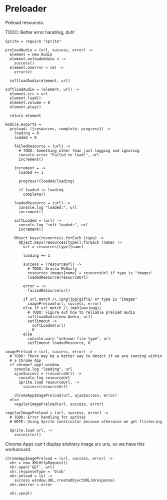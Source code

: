 Preloader
=========

Preload resources.

TODO: Better error handling, duh!

    Sprite = require "sprite"

    preloadAudio = (url, success, error) ->
      element = new Audio
      element.onloadeddata = ->
        success()
      element.onerror = (e) ->
        error(e)

      softloadAudio(element, url)

    softloadAudio = (element, url) ->
      element.src = url
      element.load()
      element.volume = 0
      element.play()

      return element

    module.exports =
      preload: ({resources, complete, progress}) ->
        loading = 0
        loaded = 0

        failedResource = (url) ->
          # TODO: Something other than just logging and ignoring
          console.error "Failed to load:", url
          increment()

        increment = ->
          loaded += 1

          progress?(loaded/loading)

          if loaded is loading
            complete()

        loadedResource = (url) ->
          console.log "loaded:", url
          increment()

        softLoaded = (url) ->
          console.log "soft loaded:", url
          increment()

        Object.keys(resources).forEach (type) ->
          Object.keys(resources[type]).forEach (name) ->
            url = resources[type][name]

            loading += 1

            success = (resourceUrl) ->
              # TODO: Grosso McNasty
              resources.images[name] = resourceUrl if type is "images"
              loadedResource(resourceUrl)

            error = ->
              failedResource(url)

            if url.match /\.(png|jpg|gif)$/ or type is "images"
              imagePreload(url, success, error)
            else if url.match /\.(mp3|wav|ogg)/
              # TODO: Figure out how to reliable preload audio
              softloadAudio(new Audio, url)
              setTimeout ->
                softLoaded(url)
              , 0
            else
              console.warn "unknown file type", url
              setTimeout loadedResource, 0

    imagePreload = (url, success, error) ->
      # TODO: There may be a better way to detect if we are running within
      # a Chrome App
      if chrome?.app?.window
        console.log "loading", url
        ajaxSuccess = (resourceUrl) ->
          console.log resourceUrl
          Sprite.load resourceUrl, ->
            success(resourceUrl)

        chromeAppImagePreload(url, ajaxSuccess, error)
      else
        regularImagePreload(url, success, error)

    regularImagePreload = (url, success, error) ->
      # TODO: Error handling for sprites
      # NOTE: Using Sprite constructor because otherwise we get flickering

      Sprite.load url, ->
        success(url)

Chrome Apps can't display arbitrary image src urls, so we have this
workaround.

    chromeAppImagePreload = (url, success, error) ->
      xhr = new XMLHttpRequest()
      xhr.open('GET', url)
      xhr.responseType = 'blob'
      xhr.onload = (e) ->
        success window.URL.createObjectURL(@response)
      xhr.onerror = error

      xhr.send()
